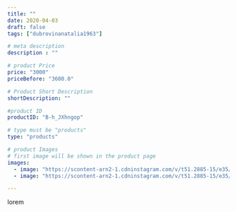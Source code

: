 ```yaml
---
title: ""
date: 2020-04-03
draft: false
tags: ["dubrovinanatalia1963"]

# meta description
description : ""

# product Price
price: "3000"
priceBefore: "3600.0"

# Product Short Description
shortDescription: ""

#product ID
productID: "B-h_JXhngop"

# type must be "products"
type: "products"

# product Images
# first image will be shown in the product page
images:
  - image: "https://scontent-arn2-1.cdninstagram.com/v/t51.2885-15/e35/91443519_975927302805249_360946284521713978_n.jpg?_nc_ht=scontent-arn2-1.cdninstagram.com&_nc_cat=109&_nc_ohc=CvfZ7y5lgUIAX-xXpSH&se=7&tp=1&oh=470b2f8f2e8438e966b12e8f2b7a70cf&oe=60604F0C&ig_cache_key=MjI3OTM4MDYwMzYyNzMxODA3Mw%3D%3D.2"
  - image: "https://scontent-arn2-1.cdninstagram.com/v/t51.2885-15/e35/91792028_103544607911797_6243376150622528428_n.jpg?_nc_ht=scontent-arn2-1.cdninstagram.com&_nc_cat=101&_nc_ohc=7NCls0_fzhUAX_q0Utk&se=7&tp=1&oh=75584b0a927d08ce217f7087ca7595d6&oe=605F8C5C&ig_cache_key=MjI3OTM4MDYwMzYzNTYzMjQ4NQ%3D%3D.2"

---
```

lorem
